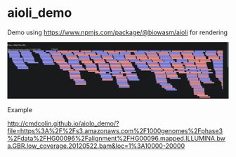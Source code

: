 # aioli_demo

Demo using https://www.npmjs.com/package/@biowasm/aioli for rendering

![](img/1.png)

Example

http://cmdcolin.github.io/aiolo_demo/?file=https%3A%2F%2Fs3.amazonaws.com%2F1000genomes%2Fphase3%2Fdata%2FHG00096%2Falignment%2FHG00096.mapped.ILLUMINA.bwa.GBR.low_coverage.20120522.bam&loc=1%3A10000-20000
